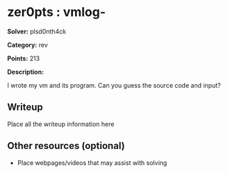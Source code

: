 # zer0pts : vmlog-

**Solver:** plsd0nth4ck

**Category:** rev

**Points:** 213

**Description:**

I wrote my vm and its program. Can you guess the source code and input?

## Writeup

Place all the writeup information here

## Other resources (optional)

* Place webpages/videos that may assist with solving


